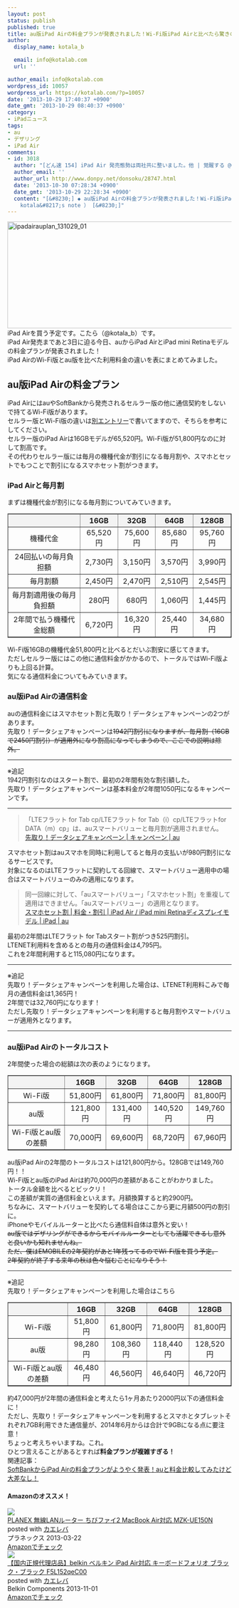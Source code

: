 ```yaml
---
layout: post
status: publish
published: true
title: au版iPad Airの料金プランが発表されました！Wi-Fi版iPad Airと比べたら驚きの結果に！※追記あり
author:
  display_name: kotala_b

  email: info@kotalab.com
  url: ''

author_email: info@kotalab.com
wordpress_id: 10057
wordpress_url: https://kotalab.com/?p=10057
date: '2013-10-29 17:40:37 +0900'
date_gmt: '2013-10-29 08:40:37 +0900'
category:
- iPadニュース
tags:
- au
- デザリング
- iPad Air
comments:
- id: 3018
  author: "[どん速 154] iPad Air 発売態勢は両社共に整いました。他 | 覚醒する @CDiP"
  author_email: ''
  author_url: http://www.donpy.net/donsoku/28747.html
  date: '2013-10-30 07:28:34 +0900'
  date_gmt: '2013-10-29 22:28:34 +0900'
  content: "[&#8230;] ◆ au版iPad Airの料金プランが発表されました！Wi-Fi版iPad Airと比べたら驚きの結果に！ （ via
    kotala&#8217;s note ） [&#8230;]"
---
```

<p><img src="https://kotalab.com/wp-content/uploads/ipadairauplan_131029_01-546x240.png" alt="ipadairauplan_131029_01" width="546" height="240" class="alignnone size-large wp-image-10068" /><br />
iPad Airを買う予定です。こたら（@kotala_b）です。<br />
iPad Air発売まであと3日に迫る今日、auからiPad AirとiPad mini Retinaモデルの料金プランが発表されました！<br />
iPad AirのWi-Fi版とau版を比べた利用料金の違いを表にまとめてみました。<br />
</p>
<!--more-->
<h2>au版iPad Airの料金プラン</h2>
<p>iPad AirにはauやSoftBankから発売されるセルラー版の他に通信契約をしないで持てるWi-Fi版があります。<br />
セルラー版とWi-Fi版の違いは<a href="https://kotalab.com/ipad-air-wifi-or-cellular" title="iPad AirはWi-Fi版？それともセルラー版？それぞれのメリットデメリットを比べてみた" target="_blank">別エントリー</a>で書いてますので、そちらを参考にしてください。<br />
セルラー版のiPad Airは16GBモデルが<span class="b">65,520円</span>。Wi-Fi版が<span class="b">51,800円</span>なのに対して割高です。<br />
その代わりセルラー版には毎月の機種代金が割引になる毎月割や、スマホとセットでもつことで割引になるスマホセット割がつきます。</p>
<h3>iPad Airと毎月割</h3>
<p>まずは機種代金が割引になる毎月割についてみていきます。</p>
<table border="1" width="100%" align="center">
<tbody>
<tr bgcolor="#f3f3f3" align="center">
<th></th>
<th>16GB</th>
<th>32GB</th>
<th>64GB</th>
<th>128GB</th>
</tr>
<tr align="center">
<td>機種代金</td>
<td>65,520円</td>
<td>75,600円</td>
<td>85,680円</td>
<td>95,760円</td>
</tr>
<tr align="center">
<td>24回払いの毎月負担額</td>
<td>2,730円</td>
<td>3,150円</td>
<td>3,570円</td>
<td>3,990円</td>
</tr>
<tr align="center">
<td>毎月割額</td>
<td>2,450円</td>
<td>2,470円</td>
<td>2,510円</td>
<td>2,545円</td>
</tr>
<tr align="center">
<td>毎月割適用後の毎月負担額</td>
<td>280円</td>
<td>680円</td>
<td>1,060円</td>
<td>1,445円</td>
</tr>
<tr align="center">
<td>2年間で払う機種代金総額</td>
<td><span class="b">6,720円</span></td>
<td><span class="b">16,320円</span></td>
<td><span class="b">25,440円</span></td>
<td><span class="b">34,680円</span></td>
</tr>
</tbody>
</table>
<p>Wi-Fi版16GBの機種代金51,800円と比べるとだいぶ割安に感じてきます。<br />
ただしセルラー版にはこの他に通信料金がかかるので、トータルではWi-Fi版よりも上回る計算。<br />
気になる通信料金についてもみていきます。</p>
<h3>au版iPad Airの通信料金</h3>
<p>auの通信料金にはスマホセット割と先取り！データシェアキャンペーンの2つがあります。<br />
先取り！データシェアキャンペーンは<del datetime="2013-10-29T20:35:37+00:00">1942円割引になりますが、毎月割（16GBで2450円割引）が適用外になり割高になってしまうので、ここでの説明は除外。</del></p>
<hr>
<p>※追記<br />
1942円割引なのはスタート割で、最初の2年間有効な割引額した。<br />
先取り！データシェアキャンペーンは基本料金が2年間1050円になるキャンペーンです。</p>
<hr>
<blockquote><p>「LTEフラット for Tab cp/LTEフラット for Tab（i）cp/LTEフラットfor DATA（m）cp」は、auスマートバリューと毎月割が適用されません。<br />
<a href="http://www.au.kddi.com/mobile/campaign/data-share/" target="_blank">先取り！データシェアキャンペーン | キャンペーン | au</a></p></blockquote>
<p>スマホセット割はauスマホを同時に利用してると毎月の支払いが980円割引になるサービスです。<br />
対象になるのはLTEフラットに契約してる回線で、スマートバリュー適用中の場合はスマートバリューのみの適用になります。</p>
<blockquote><p>同一回線に対して、「auスマートバリュー」「スマホセット割」を重複して適用はできません。「auスマートバリュー」の適用となります。<br />
<a href="http://www.au.kddi.com/ipad/ryokin/smartphone-set-discount.html" target="_blank">スマホセット割 | 料金・割引 | iPad Air / iPad mini Retinaディスプレイモデル | iPad | au</a>
</p></blockquote>
<p>最初の2年間はLTEフラット for Tabスタート割がつき525円割引。<br />
LTENET利用料を含めるとの毎月の通信料金は<span class="b">4,795円</span>。<br />
これを2年間利用すると<span class="b">115,080円</span>になります。</p>
<hr>
<p>※追記<br />
先取り！データシェアキャンペーンを利用した場合は、LTENET利用料こみで毎月の通信料金は<span class="b">1,365円</span>！<br />
2年間では<span class="b">32,760円</span>になります！<br />
ただし先取り！データシェアキャンペーンを利用すると毎月割やスマートバリューが適用外となります。</p>
<hr>
<h3>au版iPad Airのトータルコスト</h3>
<p>2年間使った場合の総額は次の表のようになります。</p>
<table border="1" width="100%" align="center">
<tbody>
<tr bgcolor="#f3f3f3" align="center">
<th></th>
<th>16GB</th>
<th>32GB</th>
<th>64GB</th>
<th>128GB</th>
</tr>
<tr align="center">
<td>Wi-Fi版</td>
<td>51,800円</td>
<td>61,800円</td>
<td>71,800円</td>
<td>81,800円</td>
</tr>
<tr align="center">
<td>au版</td>
<td>121,800円</td>
<td>131,400円</td>
<td>140,520円</td>
<td>149,760円</td>
</tr>
<tr align="center">
<td>Wi-Fi版とau版の差額</td>
<td><span class="b">70,000円</span></td>
<td><span class="b">69,600円</span></td>
<td><span class="b">68,720円</span></td>
<td><span class="b">67,960円</span></td>
</tr>
</tbody>
</table>
<p>au版iPad Airの2年間のトータルコストは<span class="b">121,800円</span>から。128GBでは<span class="b">149,760円</span>！！<br />
Wi-Fi版とau版のiPad Airは約70,000円の差額があることがわかりました。<br />
トータル金額を比べるとビックリ！<br />
この差額が実質の通信料金といえます。<span class="b">月額換算すると約2900円</span>。<br />
ちなみに、スマートバリューを契約してる場合はここから更に月額500円の割引に。<br />
iPhoneやモバイルルーターと比べたら通信料自体は意外と安い！<br />
<del datetime="2013-10-29T20:35:37+00:00">au版ではデザリングができるからモバイルルーターとしても活躍できるし意外と良いかも知れませんね。<br />
ただ、僕はEMOBILEの2年契約があと1年残ってるのでWi-Fi版を買う予定。<br />
2年契約が終了する来年の秋は色々悩むことになりそう！</del></p>
<hr>
<p>※追記<br />
先取り！データシェアキャンペーンを利用した場合はこちら</p>
<table border="1" width="100%" align="center">
<tbody>
<tr bgcolor="#f3f3f3" align="center">
<th></th>
<th>16GB</th>
<th>32GB</th>
<th>64GB</th>
<th>128GB</th>
</tr>
<tr align="center">
<td>Wi-Fi版</td>
<td>51,800円</td>
<td>61,800円</td>
<td>71,800円</td>
<td>81,800円</td>
</tr>
<tr align="center">
<td>au版</td>
<td>98,280円</td>
<td>108,360円</td>
<td>118,440円</td>
<td>128,520円</td>
</tr>
<tr align="center">
<td>Wi-Fi版とau版の差額</td>
<td><span class="b">46,480円</span></td>
<td><span class="b">46,560円</span></td>
<td><span class="b">46,640円</span></td>
<td><span class="b">46,720円</span></td>
</tr>
</tbody>
</table>
<p>約47,000円が2年間の通信料金と考えたら1ヶ月あたり2000円以下の通信料金に！<br />
ただし、先取り！データシェアキャンペーンを利用するとスマホとタブレットそれぞれ7GB利用できた通信量が、2014年6月からは合計で9GBになる点に要注意！<br />
ちょっと考えちゃいますね。これ。<br />
ひとつ言えることがあるとすれば<strong>料金プランが複雑すぎる！</strong><br />
関連記事：<br />
<a href="https://kotalab.com/ipad-air-softbank-plan" target="_blank">SoftBankからiPad Airの料金プランがようやく発表！auと料金比較してみたけど大差なし！</a></p>
<h4 class="aam">Amazonのオススメ！</h4>
<div class="kaerebalink-box">
<div class="kaerebalink-image"><a href="https://www.amazon.co.jp/exec/obidos/ASIN/B00BWBPTQG/same-22/ref=nosim/" rel="nofollow" target="_blank"><img src="https://images-fe.ssl-images-amazon.com/images/I/31ybRj0xCnL._SL160_.jpg" style="border: none;" /></a></div>
<div class="kaerebalink-info">
<div class="kaerebalink-name"><a href="https://www.amazon.co.jp/exec/obidos/ASIN/B00BWBPTQG/same-22/ref=nosim/" rel="nofollow" target="_blank">PLANEX 無線LANルーター ちびファイ2 MacBook Air対応 MZK-UE150N</a>
<div class="kaerebalink-powered-date">posted with <a href="https://kaereba.com" rel="nofollow" target="_blank">カエレバ</a></div>
</div>
<div class="kaerebalink-detail"> プラネックス 2013-03-22    </div>
<div class="kaerebalink-link1">
<div class="shoplinkamazon"><a href="https://www.amazon.co.jp/gp/search?keywords=MZK-UE150N&__mk_ja_JP=%83J%83%5E%83J%83i&tag=same-22" rel="nofollow" target="_blank" title="アマゾン" >Amazonでチェック</a></div>
</div>
</div>
<div class="booklink-footer"></div>
</div>
<div class="kaerebalink-box">
<div class="kaerebalink-image"><a href="https://www.amazon.co.jp/exec/obidos/ASIN/B00ETBI6FC/same-22/ref=nosim/" rel="nofollow" target="_blank"><img src="https://images-fe.ssl-images-amazon.com/images/I/31g8dF8XhYL._SL160_.jpg" style="border: none;" /></a></div>
<div class="kaerebalink-info">
<div class="kaerebalink-name"><a href="https://www.amazon.co.jp/exec/obidos/ASIN/B00ETBI6FC/same-22/ref=nosim/" rel="nofollow" target="_blank">【国内正規代理店品】belkin ベルキン iPad Air対応 キーボードフォリオ ブラック・ブラック F5L152qeC00</a>
<div class="kaerebalink-powered-date">posted with <a href="https://kaereba.com" rel="nofollow" target="_blank">カエレバ</a></div>
</div>
<div class="kaerebalink-detail"> Belkin Components 2013-11-01    </div>
<div class="kaerebalink-link1">
<div class="shoplinkamazon"><a href="https://www.amazon.co.jp/gp/search?keywords=F5L152qeC00&__mk_ja_JP=%83J%83%5E%83J%83i&tag=same-22" rel="nofollow" target="_blank" title="アマゾン" >Amazonでチェック</a></div>
</div>
</div>
<div class="booklink-footer"></div>
</div>
